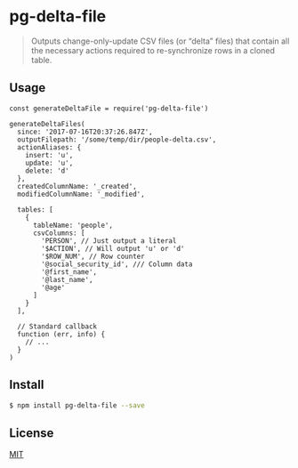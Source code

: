 # pg-delta-file

> Outputs change-only-update CSV files (or “delta” files) that contain all the necessary actions required to re-synchronize rows in a cloned table.

## Usage

```
const generateDeltaFile = require('pg-delta-file')

generateDeltaFiles(
  since: '2017-07-16T20:37:26.847Z',
  outputFilepath: '/some/temp/dir/people-delta.csv',   
  actionAliases: {
    insert: 'u',
    update: 'u',
    delete: 'd'
  },
  createdColumnName: '_created',
  modifiedColumnName: '_modified',

  tables: [
    {
      tableName: 'people',
      csvColumns: [
        'PERSON', // Just output a literal
        '$ACTION', // Will output 'u' or 'd'
        '$ROW_NUM', // Row counter
        '@social_security_id', /// Column data
        '@first_name',
        '@last_name',
        '@age'    
      ] 
    }
  ],
  
  // Standard callback
  function (err, info) {
    // ...
  }
)
```

## <a name="install"></a>Install
```bash
$ npm install pg-delta-file --save
```

## <a name="license"></a>License
[MIT](https://github.com/wmfs/pg-delta-file/blob/master/LICENSE.md)
